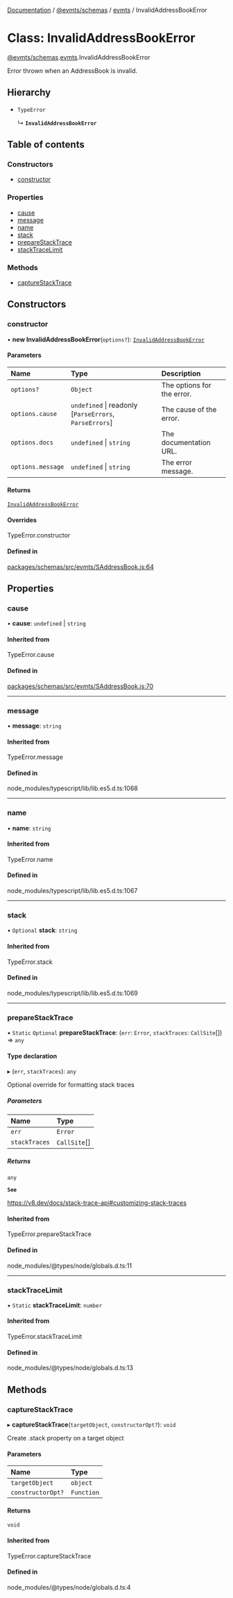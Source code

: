 [Documentation](../README.md) / [@evmts/schemas](../modules/evmts_schemas.md) / [evmts](../modules/evmts_schemas.evmts.md) / InvalidAddressBookError

# Class: InvalidAddressBookError

[@evmts/schemas](../modules/evmts_schemas.md).[evmts](../modules/evmts_schemas.evmts.md).InvalidAddressBookError

Error thrown when an AddressBook is invalid.

## Hierarchy

- `TypeError`

  ↳ **`InvalidAddressBookError`**

## Table of contents

### Constructors

- [constructor](evmts_schemas.evmts.InvalidAddressBookError.md#constructor)

### Properties

- [cause](evmts_schemas.evmts.InvalidAddressBookError.md#cause)
- [message](evmts_schemas.evmts.InvalidAddressBookError.md#message)
- [name](evmts_schemas.evmts.InvalidAddressBookError.md#name)
- [stack](evmts_schemas.evmts.InvalidAddressBookError.md#stack)
- [prepareStackTrace](evmts_schemas.evmts.InvalidAddressBookError.md#preparestacktrace)
- [stackTraceLimit](evmts_schemas.evmts.InvalidAddressBookError.md#stacktracelimit)

### Methods

- [captureStackTrace](evmts_schemas.evmts.InvalidAddressBookError.md#capturestacktrace)

## Constructors

### constructor

• **new InvalidAddressBookError**(`options?`): [`InvalidAddressBookError`](evmts_schemas.evmts.InvalidAddressBookError.md)

#### Parameters

| Name | Type | Description |
| :------ | :------ | :------ |
| `options?` | `Object` | The options for the error. |
| `options.cause` | `undefined` \| readonly [`ParseErrors`, `ParseErrors`] | The cause of the error. |
| `options.docs` | `undefined` \| `string` | The documentation URL. |
| `options.message` | `undefined` \| `string` | The error message. |

#### Returns

[`InvalidAddressBookError`](evmts_schemas.evmts.InvalidAddressBookError.md)

#### Overrides

TypeError.constructor

#### Defined in

[packages/schemas/src/evmts/SAddressBook.js:64](https://github.com/evmts/evmts-monorepo/blob/main/packages/schemas/src/evmts/SAddressBook.js#L64)

## Properties

### cause

• **cause**: `undefined` \| `string`

#### Inherited from

TypeError.cause

#### Defined in

[packages/schemas/src/evmts/SAddressBook.js:70](https://github.com/evmts/evmts-monorepo/blob/main/packages/schemas/src/evmts/SAddressBook.js#L70)

___

### message

• **message**: `string`

#### Inherited from

TypeError.message

#### Defined in

node_modules/typescript/lib/lib.es5.d.ts:1068

___

### name

• **name**: `string`

#### Inherited from

TypeError.name

#### Defined in

node_modules/typescript/lib/lib.es5.d.ts:1067

___

### stack

• `Optional` **stack**: `string`

#### Inherited from

TypeError.stack

#### Defined in

node_modules/typescript/lib/lib.es5.d.ts:1069

___

### prepareStackTrace

▪ `Static` `Optional` **prepareStackTrace**: (`err`: `Error`, `stackTraces`: `CallSite`[]) => `any`

#### Type declaration

▸ (`err`, `stackTraces`): `any`

Optional override for formatting stack traces

##### Parameters

| Name | Type |
| :------ | :------ |
| `err` | `Error` |
| `stackTraces` | `CallSite`[] |

##### Returns

`any`

**`See`**

https://v8.dev/docs/stack-trace-api#customizing-stack-traces

#### Inherited from

TypeError.prepareStackTrace

#### Defined in

node_modules/@types/node/globals.d.ts:11

___

### stackTraceLimit

▪ `Static` **stackTraceLimit**: `number`

#### Inherited from

TypeError.stackTraceLimit

#### Defined in

node_modules/@types/node/globals.d.ts:13

## Methods

### captureStackTrace

▸ **captureStackTrace**(`targetObject`, `constructorOpt?`): `void`

Create .stack property on a target object

#### Parameters

| Name | Type |
| :------ | :------ |
| `targetObject` | `object` |
| `constructorOpt?` | `Function` |

#### Returns

`void`

#### Inherited from

TypeError.captureStackTrace

#### Defined in

node_modules/@types/node/globals.d.ts:4
